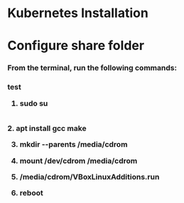 # Kubernetes Installation

# Configure share folder
<h3>From the terminal, run the following commands:<h3>
test <br>

 1. sudo su
</br>
 2. apt install gcc make<br>

 3. mkdir --parents /media/cdrom<br>

 4. mount /dev/cdrom /media/cdrom<br>

 5. /media/cdrom/VBoxLinuxAdditions.run<br>

 6. reboot
 </br>